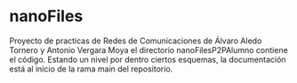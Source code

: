 # nanoFiles
Proyecto de practicas de Redes de Comunicaciones de Álvaro Aledo Tornero y Antonio Vergara Moya
el directorio nanoFilesP2PAlumno contiene el código. Estando un nivel por dentro ciertos esquemas, la documentación está al inicio de la rama main del repositorio.
